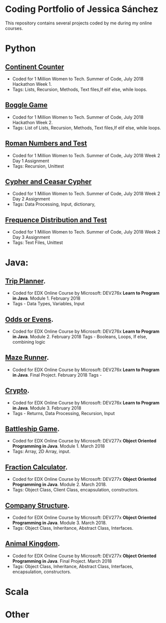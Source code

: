 # Coding Portfolio of Jessica Sánchez 

This repository contains several projects coded by me during my online courses.

# Python

## [Continent Counter]()
* Coded for 1 Million Women to Tech.
  Summer of Code, July 2018
  Hackathon Week 1.
 * Tags: Lists, Recursion, Methods, Text files,If elif else, while loops. 

## [Boggle Game]()
* Coded for 1 Million Women to Tech.
  Summer of Code, July 2018
  Hackathon Week 2.
* Tags: List of Lists, Recursion, Methods, Text files,If elif else, while loops.

## [Roman Numbers and Test]()
* Coded for 1 Million Women to Tech.
  Summer of Code, July 2018
  Week 2 Day 1 Assignment
* Tags: Recursion, Unittest

## [Cypher and Ceasar Cypher]()
* Coded for 1 Million Women to Tech.
  Summer of Code, July 2018
  Week 2 Day 2 Assignment
* Tags: Data Processing, Input, dictionary, 

## [Frequence Distribution and Test]()
* Coded for 1 Million Women to Tech.
  Summer of Code, July 2018
  Week 2 Day 3 Assignment
* Tags: Text Files, Unittest


# Java:

## [Trip Planner]().
* Coded for EDX Online Course by Microsoft:
  DEV276x **Learn to Program in Java**.
  Module 1. February 2018
* Tags - Data Types, Variables, Input

## [Odds or Evens]().
* Coded for EDX Online Course by Microsoft:
  DEV276x **Learn to Program in Java**.
  Module 2. February 2018
  Tags - Booleans, Loops, If else, combining logic

## [Maze Runner]().
* Coded for EDX Online Course by Microsoft:
  DEV276x **Learn to Program in Java**.
  Final Project. February 2018
  Tags -  

## [Crypto]().
* Coded for EDX Online Course by Microsoft:
  DEV276x **Learn to Program in Java**.
  Module 3. February 2018
* Tags - Returns, Data Processing, Recursion, Input

## [Battleship Game](https://github.com/JessSanchezC/BattleShip).
* Coded for EDX Online Course by Microsoft: 
  DEV277x **Object Oriented Programming in Java**.
  Module 1. March 2018
* Tags: Array, 2D Array, input.

## [Fraction Calculator](https://github.com/JessSanchezC/FractionCalculator).
* Coded for EDX Online Course by Microsoft: 
  DEV277x **Object Oriented Programming in Java**.
  Module 2. March 2018.
* Tags: Object Class, Client Class, encapsulation, constructors.

## [Company Structure](https://github.com/JessSanchezC/CompanyStructure).
* Coded for EDX Online Course by Microsoft: 
  DEV277x **Object Oriented Programming in Java**.
  Module 3. March 2018.
* Tags: Object Class, Inheritance, Abstract Class, Interfaces.

## [Animal Kingdom](https://github.com/JessSanchezC/AnimalKingdom).
* Coded for EDX Online Course by Microsoft: 
  DEV277x **Object Oriented Programming in Java**.
  Final Project. March 2018
* Tags: Object Class, Inheritance, Abstract Class, Interfaces, encapsulation, constructors.

# Scala

# Other



